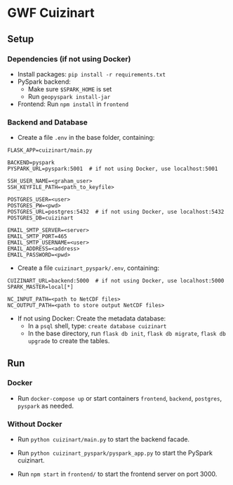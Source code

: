 
# GWF Cuizinart

## Setup

### Dependencies (if not using Docker)
- Install packages: `pip install -r requirements.txt`
- PySpark backend: 
  - Make sure `$SPARK_HOME` is set
  - Run `geopyspark install-jar`
- Frontend: Run `npm install` in `frontend`

### Backend and Database
- Create a file `.env` in the base folder, containing:
```
FLASK_APP=cuizinart/main.py

BACKEND=pyspark
PYSPARK_URL=pyspark:5001  # if not using Docker, use localhost:5001

SSH_USER_NAME=<graham_user>
SSH_KEYFILE_PATH=<path_to_keyfile>

POSTGRES_USER=<user>
POSTGRES_PW=<pwd>
POSTGRES_URL=postgres:5432  # if not using Docker, use localhost:5432
POSTGRES_DB=cuizinart

EMAIL_SMTP_SERVER=<server>
EMAIL_SMTP_PORT=465
EMAIL_SMTP_USERNAME=<user>
EMAIL_ADDRESS=<address>
EMAIL_PASSWORD=<pwd>
```

- Create a file `cuizinart_pyspark/.env`, containing:
```
CUIZINART_URL=backend:5000  # if not using Docker, use localhost:5000
SPARK_MASTER=local[*]

NC_INPUT_PATH=<path to NetCDF files>
NC_OUTPUT_PATH=<path to store output NetCDF files>
```

- If not using Docker: Create the metadata database:
  - In a `psql` shell, type: `create database cuizinart`
  - In the base directory, run `flask db init`, `flask db migrate`, `flask db upgrade` to create the tables.

## Run

### Docker
- Run `docker-compose up` or start containers `frontend`, `backend`, `postgres`, `pyspark` as needed.

### Without Docker
- Run `python cuizinart/main.py` to start the backend facade.

- Run `python cuizinart_pyspark/pyspark_app.py` to start the PySpark cuizinart.

- Run `npm start` in `frontend/` to start the frontend server on port 3000.

